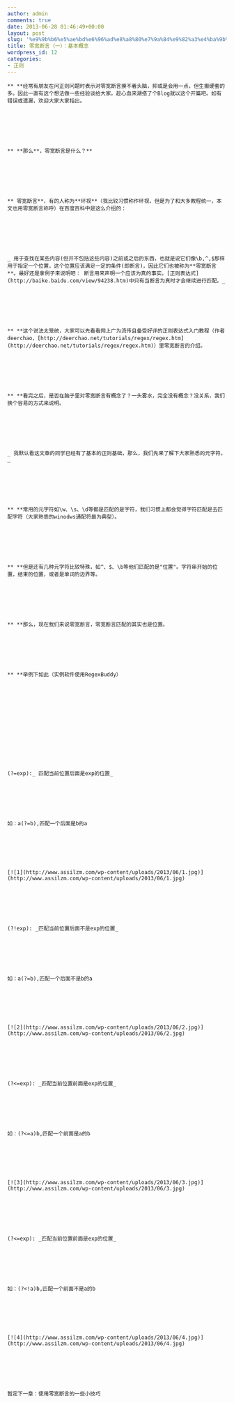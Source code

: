 ```yaml
---
author: admin
comments: true
date: 2013-06-28 01:46:49+00:00
layout: post
slug: '%e9%9b%b6%e5%ae%bd%e6%96%ad%e8%a8%80%e7%9a%84%e9%82%a3%e4%ba%9b%e4%ba%8b'
title: 零宽断言（一）：基本概念
wordpress_id: 12
categories:
- 正则
---
```



	** **经常有朋友在问正则问题时表示对零宽断言摸不着头脑，抑或是会用一点，但生搬硬套的多。因此一直有这个想法做一些经验谈给大家。趁心血来潮搭了个Blog就以这个开篇吧。如有错误或遗漏，欢迎大家大家指出。







	** **那么**，零宽断言是什么？**







	** 零宽断言**，有的人称为**环视**（我比较习惯称作环视，但是为了和大多教程统一，本文也用零宽断言称呼）在百度百科中是这么介绍的：







	_ 用于查找在某些内容(但并不包括这些内容)之前或之后的东西，也就是说它们像\b,^,$那样用于指定一个位置，这个位置应该满足一定的条件(即断言)，因此它们也被称为**零宽断言**。最好还是拿例子来说明吧： 断言用来声明一个应该为真的事实。[正则表达式](http://baike.baidu.com/view/94238.htm)中只有当断言为真时才会继续进行匹配。_







	** **这个说法太笼统，大家可以先看看网上广为流传且备受好评的正则表达式入门教程（作者deerchao，[http://deerchao.net/tutorials/regex/regex.htm](http://deerchao.net/tutorials/regex/regex.htm)）里零宽断言的介绍。







	** **看完之后，是否在脑子里对零宽断言有概念了？一头雾水，完全没有概念？没关系，我们换个容易的方式来说明。







	_ 我默认看这文章的同学已经有了基本的正则基础，那么，我们先来了解下大家熟悉的元字符。_







	** **常用的元字符如\w、\s、\d等都是匹配的是字符，我们习惯上都会觉得字符匹配是去匹配字符（大家熟悉的winodws通配符最为典型）。







	** **但是还有几种元字符比较特殊，如^、$、\b等他们匹配的是"位置"。字符串开始的位置，结束的位置，或者是单词的边界等。







	** **那么，现在我们来说零宽断言，零宽断言匹配的其实也是位置。







	** **举例下如此（实例软件使用RegexBuddy）







	 







	(?=exp):_ 匹配当前位置后面是exp的位置_







	如：a(?=b),匹配一个后面是b的a







	[![1](http://www.assilzm.com/wp-content/uploads/2013/06/1.jpg)](http://www.assilzm.com/wp-content/uploads/2013/06/1.jpg)







	(?!exp): _匹配当前位置后面不是exp的位置_







	如：a(?=b),匹配一个后面不是b的a







	[![2](http://www.assilzm.com/wp-content/uploads/2013/06/2.jpg)](http://www.assilzm.com/wp-content/uploads/2013/06/2.jpg)







	(?<=exp): _匹配当前位置前面是exp的位置_







	如：(?<=a)b,匹配一个前面是a的b







	[![3](http://www.assilzm.com/wp-content/uploads/2013/06/3.jpg)](http://www.assilzm.com/wp-content/uploads/2013/06/3.jpg)







	(?<=exp): _匹配当前位置前面是exp的位置_







	如：(?<!a)b,匹配一个前面不是a的b







	[![4](http://www.assilzm.com/wp-content/uploads/2013/06/4.jpg)](http://www.assilzm.com/wp-content/uploads/2013/06/4.jpg)







	暂定下一章：使用零宽断言的一些小技巧







	 







	 




